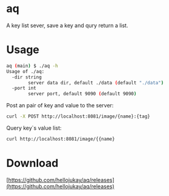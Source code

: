 # aq
A key list sever, save a key and qury return a list.
# Usage
```bash
aq (main) $ ./aq -h
Usage of ./aq:
  -dir string
        server data dir, default ./data (default "./data")
  -port int
        server port, default 9090 (default 9090)
```
Post an pair of key and value to the server:
```bash
curl -X POST http://localhost:8081/image/{name}:{tag}
```
Query key`s value list:
```bash
curl http://localhost:8081/image/{{name}
```

# Download
[https://github.com/hellojukay/aq/releases](https://github.com/hellojukay/aq/releases)
